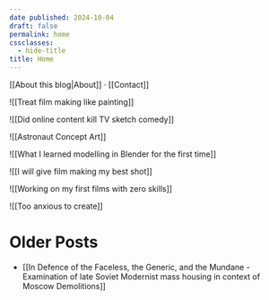 ```yaml
---
date published: 2024-10-04
draft: false
permalink: home
cssclasses:
  - hide-title
title: Home
---
```

[[About this blog|About]] · [[Contact]]


![[Treat film making like painting]]

![[Did online content kill TV sketch comedy]]


![[Astronaut Concept Art]]


![[What I learned modelling in Blender for the first time]]


![[I will give film making my best shot]]


![[Working on my first films with zero skills]]


![[Too anxious to create]]

# Older Posts
- [[In Defence of the Faceless, the Generic, and the Mundane - Examination of late Soviet Modernist mass housing in context of Moscow Demolitions]]